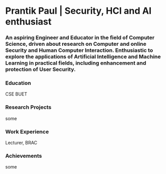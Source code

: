 # Prantik Paul | Security, HCI and AI enthusiast 

### An aspiring Engineer and Educator in the field of Computer Science, driven about research on Computer and online Security and Human Computer Interaction. Enthusiastic to explore the applications of Artificial Intelligence and Machine Learning in practical fields, including enhancement and protection of User Security. 

### Education
CSE BUET

### Research Projects
some

### Work Experience
Lecturer, BRAC

### Achievements
some
